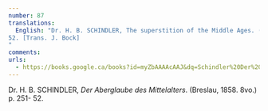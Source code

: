 ```yaml
---
number: 87
translations:
  English: "Dr. H. B. SCHINDLER, The superstition of the Middle Ages. (Breslau, 1858. 8vo.) p. 251-
52. [Trans. J. Bock]
"
comments:
urls:
  - https://books.google.ca/books?id=myZbAAAAcAAJ&dq=Schindler%20Der%20Aberglaube%20des%20Mittelalters&pg=PA251#v=onepage&q&f=false
---
```


Dr. H. B. SCHINDLER, <em>Der Aberglaube des Mittelalters</em>. (Breslau, 1858. 8vo.) p. 251- 52.

